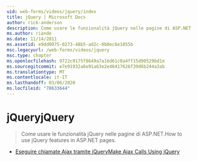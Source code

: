 ```yaml
---
uid: web-forms/videos/jquery/index
title: jQuery | Microsoft Docs
author: rick-anderson
description: Come usare le funzionalità jQuery nelle pagine di ASP.NET.
ms.author: riande
ms.date: 11/14/2011
ms.assetid: e9dd0075-0273-48b5-ad2c-0b0ec8e1055b
msc.legacyurl: /web-forms/videos/jquery
msc.type: chapter
ms.openlocfilehash: 9722c9175f8649a7a16d61c0a4ff15d90529bd1e
ms.sourcegitcommit: e7e91932a6e91a63e2e46417626f39d6b244a3ab
ms.translationtype: MT
ms.contentlocale: it-IT
ms.lasthandoff: 03/06/2020
ms.locfileid: "78633644"
---
```

# <a name="jquery"></a><span data-ttu-id="5c905-103">jQuery</span><span class="sxs-lookup"><span data-stu-id="5c905-103">jQuery</span></span>

> <span data-ttu-id="5c905-104">Come usare le funzionalità jQuery nelle pagine di ASP.NET.</span><span class="sxs-lookup"><span data-stu-id="5c905-104">How to use jQuery features in ASP.NET pages.</span></span>

- [<span data-ttu-id="5c905-105">Eseguire chiamate Ajax tramite jQuery</span><span class="sxs-lookup"><span data-stu-id="5c905-105">Make Ajax Calls Using jQuery</span></span>](how-do-i-make-ajax-calls-using-jquery.md)
